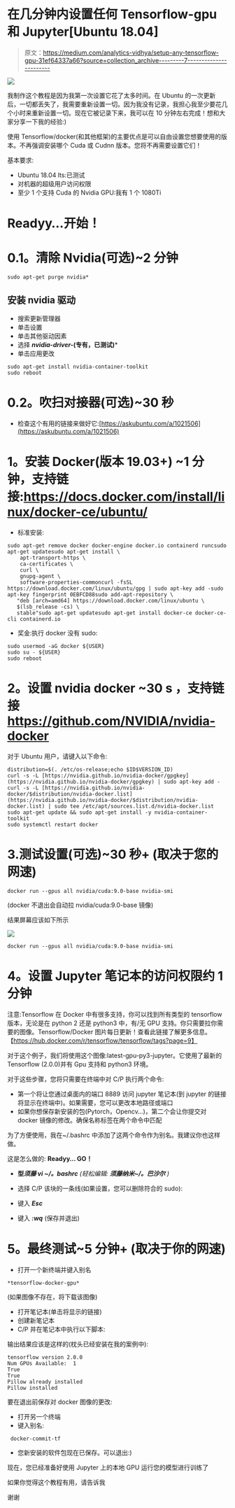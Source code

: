 # 在几分钟内设置任何 Tensorflow-gpu 和 Jupyter[Ubuntu 18.04]

> 原文：<https://medium.com/analytics-vidhya/setup-any-tensorflow-gpu-31ef64337a66?source=collection_archive---------7----------------------->

![](img/e4e73e781c2bc96810ec36ad1958edab.png)

我制作这个教程是因为我第一次设置它花了太多时间。在 Ubuntu 的一次更新后，一切都丢失了，我需要重新设置一切。因为我没有记录，我担心我至少要花几个小时来重新设置一切。现在它被记录下来，我可以在 10 分钟左右完成！想和大家分享一下我的经验:)

使用 Tensorflow/docker(和其他框架)的主要优点是可以自由设置您想要使用的版本。不再强调安装哪个 Cuda 或 Cudnn 版本。您将不再需要设置它们！

基本要求:

*   Ubuntu 18.04 lts:已测试
*   对机器的超级用户访问权限
*   至少 1 个支持 Cuda 的 Nvidia GPU:我有 1 个 1080Ti

# Readyy…开始！

# **0.1。清除 Nvidia(可选)~2 分钟**

```
sudo apt-get purge nvidia*
```

## **安装 nvidia 驱动**

*   搜索更新管理器
*   单击设置
*   单击其他驱动因素
*   选择 ***nvidia-driver-*(专有，已测试)***
*   单击应用更改

```
sudo apt-get install nvidia-container-toolkit
sudo reboot
```

# **0.2。吹扫对接器(可选)~30 秒**

*   检查这个有用的链接来做好它:[https://askubuntu.com/a/1021506](https://askubuntu.com/a/1021506)

# **1。安装 Docker(版本 19.03+) ~1 分钟**，支持链接:https://docs.docker.com/install/linux/docker-ce/ubuntu/

*   标准安装:

```
sudo apt-get remove docker docker-engine docker.io containerd runcsudo apt-get updatesudo apt-get install \
    apt-transport-https \
    ca-certificates \
    curl \
    gnupg-agent \
    software-properties-commoncurl -fsSL https://download.docker.com/linux/ubuntu/gpg | sudo apt-key add -sudo apt-key fingerprint 0EBFCD88sudo add-apt-repository \
   "deb [arch=amd64] https://download.docker.com/linux/ubuntu \
   $(lsb_release -cs) \
   stable"sudo apt-get updatesudo apt-get install docker-ce docker-ce-cli containerd.io
```

*   奖金:执行 docker 没有 sudo:

```
sudo usermod -aG docker ${USER}
sudo su - ${USER}
sudo reboot
```

# **2。设置 nvidia docker ~30 s** ，支持链接 https://github.com/NVIDIA/nvidia-docker

对于 Ubuntu 用户，请键入以下命令:

```
distribution=$(. /etc/os-release;echo $ID$VERSION_ID)
curl -s -L [https://nvidia.github.io/nvidia-docker/gpgkey](https://nvidia.github.io/nvidia-docker/gpgkey) | sudo apt-key add -
curl -s -L [https://nvidia.github.io/nvidia-docker/$distribution/nvidia-docker.list](https://nvidia.github.io/nvidia-docker/$distribution/nvidia-docker.list) | sudo tee /etc/apt/sources.list.d/nvidia-docker.list
sudo apt-get update && sudo apt-get install -y nvidia-container-toolkit
sudo systemctl restart docker
```

# 3.**测试设置(可选)~30 秒+** (取决于您的网速)

```
docker run --gpus all nvidia/cuda:9.0-base nvidia-smi
```

(docker 不退出会自动拉 nvidia/cuda:9.0-base 镜像)

结果屏幕应该如下所示

![](img/5577d31bd0c9bd3b64b2878df1c430de.png)

`docker run --gpus all nvidia/cuda:9.0-base nvidia-smi`

# **4。设置 Jupyter 笔记本的访问权限约 1 分钟**

注意:Tensorflow 在 Docker 中有很多支持，你可以找到所有类型的 tensorflow 版本，无论是在 python 2 还是 python3 中，有/无 GPU 支持。你只需要拉你需要的图像。Tensorflow/Docker 图片每日更新！查看此链接了解更多信息。【https://hub.docker.com/r/tensorflow/tensorflow/tags?page=9】

对于这个例子，我们将使用这个图像:latest-gpu-py3-jupyter。它使用了最新的 Tensorflow (2.0.0)并有 Gpu 支持和 python3 环境。

对于这些步骤，您将只需要在终端中对 C/P 执行两个命令:

*   第一个将让您通过桌面内的端口 8889 访问 jupyter 笔记本(到 jupyter 的链接将显示在终端中)。如果需要，您可以更改本地路径或端口
*   如果你想保存新安装的包(Pytorch，Opencv…)，第二个会让你提交对 docker 镜像的修改。确保名称标签在两个命令中匹配

为了方便使用，我在~/.bashrc 中添加了这两个命令作为别名。我建议你也这样做。

这是怎么做的: **Readyy… GO！**

*   **型*须藤 vi ~/。bashrc*** *(轻松编辑:* ***须藤纳米~/。巴沙尔*** *)*
*   选择 C/P 该块的一条线(如果设置，您可以删除符合的 sudo):

*   键入 ***Esc***
*   键入 ***:wq*** (保存并退出)

# **5。最终测试~5 分钟+** (取决于你的网速)

*   打开一个新终端并键入别名

```
*tensorflow-docker-gpu* 
```

(如果图像不存在，将下载该图像)

*   打开笔记本(单击将显示的链接)
*   创建新笔记本
*   C/P 并在笔记本中执行以下脚本:

输出结果应该是这样的(枕头已经安装在我的案例中):

```
tensorflow version 2.0.0
Num GPUs Available:  1
True
True
Pillow already installed
Pillow installed
```

要在退出前保存对 docker 图像的更改:

*   打开另一个终端
*   键入别名:

```
 docker-commit-tf
```

*   您新安装的软件包现在已保存。可以退出:)

现在，您已经准备好使用 Jupyter 上的本地 GPU 运行您的模型进行训练了

如果你觉得这个教程有用，请告诉我

谢谢